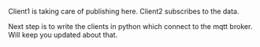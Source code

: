 Client1 is taking care of publishing here. Client2 subscribes to the data.


Next step is to write the clients in python which connect to the mqtt broker. Will keep you updated about that. 
